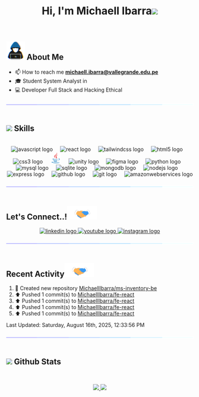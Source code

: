 <h1 align="center"><b>Hi, I'm Michaell Ibarra</b><img src="https://media.giphy.com/media/hvRJCLFzcasrR4ia7z/giphy.gif" width="35"></h1>

<br>


## <picture><img src = "/assets/img/about_me.gif" width = 50px></picture> **About Me**

- 📫 How to reach me **michaell.ibarra@vallegrande.edu.pe**
- 🎓 Student System Analyst in 
- 💻 Developer Full Stack and Hacking Ethical

<img src="/assets/img/line.gif"><br><br>


## <img src="https://media2.giphy.com/media/QssGEmpkyEOhBCb7e1/giphy.gif?cid=ecf05e47a0n3gi1bfqntqmob8g9aid1oyj2wr3ds3mg700bl&rid=giphy.gif" width ="25"><b> Skills</b>
<br>

<div align="center">
  <img src="https://cdn.jsdelivr.net/gh/devicons/devicon/icons/javascript/javascript-original.svg" height="30" alt="javascript logo" title="JavaScript"  />
  <!-- <img width="12" /> -->
  <!-- <img src="https://cdn.jsdelivr.net/gh/devicons/devicon/icons/typescript/typescript-original.svg" height="30" alt="typescript logo" title="TypeScript" /> -->
  <!-- <img width="12" />
  <img src="https://avatars.githubusercontent.com/u/44914786?s=200&v=4" height="30" alt="astro logo" title="Astro Build" /> -->
  <img width="12" />
  <img src="https://cdn.jsdelivr.net/gh/devicons/devicon/icons/react/react-original.svg" height="30" alt="react logo" title="React" />
  <!-- <img width="12" />
  <img src="https://cdn.jsdelivr.net/gh/devicons/devicon/icons/nextjs/nextjs-original.svg" height="30" alt="nextjs logo" title="Next.js" /> -->
  <img width="12" />
  <img src="https://cdn.simpleicons.org/tailwindcss/06B6D4" height="30" alt="tailwindcss logo" title="Tailwind CSS" />
  <!-- <img width="12" />
  <img src="https://upload.wikimedia.org/wikipedia/commons/f/f1/Vitejs-logo.svg" height="30" alt="vite logo" title="Vite" /> -->
  <img width="12" />
  <img src="https://cdn.jsdelivr.net/gh/devicons/devicon/icons/html5/html5-original.svg" height="30" alt="html5 logo" title="HTML5"  />
  <img width="12" />
  <img src="https://cdn.jsdelivr.net/gh/devicons/devicon/icons/css3/css3-original.svg" height="30" alt="css3 logo" title="CSS" />
  <img width="12" />
  <img src="https://raw.githubusercontent.com/devicons/devicon/master/icons/java/java-original.svg" height="30" alt="java logo" title="java" />
  <img width="12" />
  <img src="https://www.vectorlogo.zone/logos/unity3d/unity3d-icon.svg" height="30" alt="unity logo" title="unity" />
  <img width="12" />
  <img src="https://cdn.jsdelivr.net/gh/devicons/devicon/icons/figma/figma-original.svg" height="30" alt="figma logo" title="Figma" />
  <img width="12" />
  <img src="https://cdn.jsdelivr.net/gh/devicons/devicon/icons/python/python-original.svg" height="30" alt="python logo" title="Python" />
  <img width="12" />
  <img src="https://cdn.jsdelivr.net/gh/devicons/devicon/icons/mysql/mysql-original.svg" height="30" alt="mysql logo" title="MySQL" />
  <img width="12" />
  <img src="https://cdn.jsdelivr.net/gh/devicons/devicon/icons/sqlite/sqlite-original.svg" height="30" alt="sqlite logo" title="SQLite3" />
  <img width="12" />
  <img src="https://cdn.jsdelivr.net/gh/devicons/devicon/icons/mongodb/mongodb-original.svg" height="30" alt="mongodb logo" title="MongoDB"/>
  <img width="12" />
  <img src="https://cdn.jsdelivr.net/gh/devicons/devicon/icons/nodejs/nodejs-original.svg" height="30" alt="nodejs logo" title="Node.js"/>
  <img width="12" />
  <img src="https://skillicons.dev/icons?i=express" height="30" alt="express logo" title="Express.js" />
  <!-- <img width="12" />
  <img src="https://static-00.iconduck.com/assets.00/nestjs-icon-512x510-9nvpcyc3.png" height="30" alt="nest.js logo" title="NestJS"  /> -->
  <img width="12" />
  <img src="https://skillicons.dev/icons?i=github" height="30" alt="github logo" title="Github" />
  <img width="12" />
  <img src="https://cdn.jsdelivr.net/gh/devicons/devicon/icons/git/git-original.svg" height="30" alt="git logo" title="Git" />
  <img width="12" />
  <img src="https://skillicons.dev/icons?i=aws" height="30" alt="amazonwebservices logo" title="Amazon Web Services" />
</div>

<img src="/assets/img/line.gif"><br><br>

## <b> Let's Connect..!</b><img src="https://github.com/0xAbdulKhalid/0xAbdulKhalid/raw/main/assets/mdImages/handshake.gif" width ="80">

<div align="center">
  <a href="https://www.linkedin.com/in/michaelll-ibarra-martinez-a1884a274/" target="_blank">
    <img src="https://img.shields.io/static/v1?message=LinkedIn&logo=linkedin&label=&color=0077B5&logoColor=white&labelColor=&style=for-the-badge" height="35" alt="linkedin logo"  />
  <a href="https://www.youtube.com/@BYMATICHELO" target="_blank">
    <img src="https://img.shields.io/static/v1?message=Youtube&logo=youtube&label=&color=FF0000&logoColor=white&labelColor=&style=for-the-badge" height="35" alt="youtube logo"  />
  </a>
  <a href="https://www.instagram.com/matichelo.dev/" target="_blank">
    <img src="https://img.shields.io/static/v1?message=Instagram&logo=instagram&label=&color=E4405F&logoColor=white&labelColor=&style=for-the-badge" height="35" alt="instagram logo"  />
  </a>
  
</div>

<img src="/assets/img/line.gif"><br><br>

## <b> Recent Activity</b><img src="https://github.com/0xAbdulKhalid/0xAbdulKhalid/raw/main/assets/mdImages/handshake.gif" width ="80">

<!--RECENT_ACTIVITY:start-->
1. 📔 Created new repository [MichaellIbarra/ms-inventory-be](https://github.com/MichaellIbarra/ms-inventory-be)<br>
2. ⬆️ Pushed 1 commit(s) to [MichaellIbarra/fe-react](https://github.com/MichaellIbarra/fe-react)<br>
3. ⬆️ Pushed 1 commit(s) to [MichaellIbarra/fe-react](https://github.com/MichaellIbarra/fe-react)<br>
4. ⬆️ Pushed 1 commit(s) to [MichaellIbarra/fe-react](https://github.com/MichaellIbarra/fe-react)<br>
5. ⬆️ Pushed 1 commit(s) to [MichaellIbarra/fe-react](https://github.com/MichaellIbarra/fe-react)<br>
<!--RECENT_ACTIVITY:end-->

<!--RECENT_ACTIVITY:last_update-->
Last Updated: Saturday, August 16th, 2025, 12:33:56 PM
<!--RECENT_ACTIVITY:last_update_end-->

<img src="/assets/img/line.gif"><br><br>
## <img src="https://media.giphy.com/media/iY8CRBdQXODJSCERIr/giphy.gif" width="35"><b> Github Stats </b>
<br>

<p align="center">
  <a href="https://github.com/MichaellIbarra">
    <img height="180em" src="https://github-readme-stats.vercel.app/api?username=MichaellIbarra&theme=dark&show_icons=true"/>
  </a>
  <a href="https://github.com/MichaellIbarra">
    <img height="180em" src="https://github-readme-stats-eight-theta.vercel.app/api/top-langs/?username=MichaellIbarra&layout=compact&langs_count=8&theme=algolia"/>
  </a>
</p>

